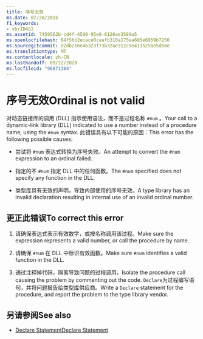```yaml
---
title: 序号无效
ms.date: 07/20/2015
f1_keywords:
- vbrID452
ms.assetid: 7459562b-cd4f-4590-95e0-6126ae3589a5
ms.openlocfilehash: 64f56b2ecace0ceafb310a175ea605e6959b7256
ms.sourcegitcommit: d2db216e46323f73b32ae312c9e4135258e5d68e
ms.translationtype: MT
ms.contentlocale: zh-CN
ms.lasthandoff: 09/22/2020
ms.locfileid: "90871384"
---
```

# <a name="ordinal-is-not-valid"></a><span data-ttu-id="445d5-102">序号无效</span><span class="sxs-lookup"><span data-stu-id="445d5-102">Ordinal is not valid</span></span>

<span data-ttu-id="445d5-103">对动态链接库的调用 (DLL) 指示使用语法，而不是过程名称 `#num` 。</span><span class="sxs-lookup"><span data-stu-id="445d5-103">Your call to a dynamic-link library (DLL) indicated to use a number instead of a procedure name, using the `#num` syntax.</span></span> <span data-ttu-id="445d5-104">此错误具有以下可能的原因：</span><span class="sxs-lookup"><span data-stu-id="445d5-104">This error has the following possible causes:</span></span>  
  
- <span data-ttu-id="445d5-105">尝试将 `#num` 表达式转换为序号失败。</span><span class="sxs-lookup"><span data-stu-id="445d5-105">An attempt to convert the `#num` expression to an ordinal failed.</span></span>  
  
- <span data-ttu-id="445d5-106">指定的不 `#num` 指定 DLL 中的任何函数。</span><span class="sxs-lookup"><span data-stu-id="445d5-106">The `#num` specified does not specify any function in the DLL.</span></span>  
  
- <span data-ttu-id="445d5-107">类型库具有无效的声明，导致内部使用的序号无效。</span><span class="sxs-lookup"><span data-stu-id="445d5-107">A type library has an invalid declaration resulting in internal use of an invalid ordinal number.</span></span>  
  
## <a name="to-correct-this-error"></a><span data-ttu-id="445d5-108">更正此错误</span><span class="sxs-lookup"><span data-stu-id="445d5-108">To correct this error</span></span>  
  
1. <span data-ttu-id="445d5-109">请确保表达式表示有效数字，或按名称调用该过程。</span><span class="sxs-lookup"><span data-stu-id="445d5-109">Make sure the expression represents a valid number, or call the procedure by name.</span></span>  
  
2. <span data-ttu-id="445d5-110">请确保 `#num` 在 DLL 中标识有效函数。</span><span class="sxs-lookup"><span data-stu-id="445d5-110">Make sure `#num` identifies a valid function in the DLL.</span></span>  
  
3. <span data-ttu-id="445d5-111">通过注释掉代码，隔离导致问题的过程调用。</span><span class="sxs-lookup"><span data-stu-id="445d5-111">Isolate the procedure call causing the problem by commenting out the code.</span></span> <span data-ttu-id="445d5-112">`Declare`为过程编写语句，并将问题报告给类型库供应商。</span><span class="sxs-lookup"><span data-stu-id="445d5-112">Write a `Declare` statement for the procedure, and report the problem to the type library vendor.</span></span>  
  
## <a name="see-also"></a><span data-ttu-id="445d5-113">另请参阅</span><span class="sxs-lookup"><span data-stu-id="445d5-113">See also</span></span>

- [<span data-ttu-id="445d5-114">Declare Statement</span><span class="sxs-lookup"><span data-stu-id="445d5-114">Declare Statement</span></span>](../statements/declare-statement.md)
